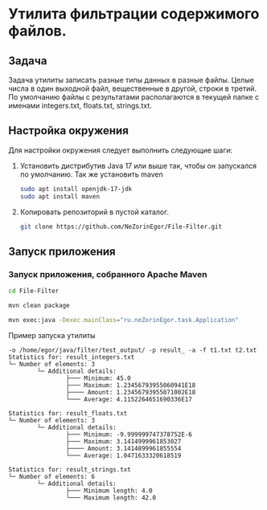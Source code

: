 # Утилита фильтрации содержимого файлов.

## Задача
Задача утилиты записать разные типы данных в разные файлы. Целые числа в один
выходной файл, вещественные в другой, строки в третий. По умолчанию файлы с
результатами располагаются в текущей папке с именами integers.txt, floats.txt, strings.txt.

## Настройка окружения
Для настройки окружения следует выполнить следующие шаги:

1. Установить дистрибутив Java 17 или выше так, чтобы он запускался по умолчанию.
 Так же установить maven
    ```bash 
    sudo apt install openjdk-17-jdk
   sudo apt install maven
    ```
2. Копировать репозиторий в пустой каталог.
    ```bash 
    git clone https://github.com/NeZorinEgor/File-Filter.git
    ```

## Запуск приложения

### Запуск приложения, собранного Apache Maven
```bash
cd File-Filter
```
```bash
mvn clean package
```
```bash
mvn exec:java -Dexec.mainClass="ru.neZorinEgor.task.Application"
```

Пример запуска утилиты

```
-o /home/egor/java/filter/test_output/ -p result_ -a -f t1.txt t2.txt
Statistics for: result_integers.txt
└─ Number of elements: 3
        └─ Additional details:
                ├─── Minimum: 45.0
                ├─── Maximum: 1.23456793955060941E18
                ├──── Amount: 1.23456793955071002E18
                └─── Average: 4.1152264651690336E17

Statistics for: result_floats.txt
└─ Number of elements: 3
        └─ Additional details:
                ├─── Minimum: -9.999999747378752E-6
                ├─── Maximum: 3.1414999961853027
                ├──── Amount: 3.1414899961855554
                └─── Average: 1.0471633320618519

Statistics for: result_strings.txt
└─ Number of elements: 6
        └─ Additional details:
                ├─── Minimum length: 4.0
                └─── Maximum length: 42.0
```